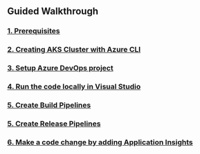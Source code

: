 


## Guided Walkthrough

### [1. Prerequisites](WalkthroughGuide/Prerequisites.md)

### [2. Creating AKS Cluster with Azure CLI](WalkthroughGuide/createcluster.md)

### [3. Setup Azure DevOps project](WalkthroughGuide/devopsproj.md)

### [4. Run the code locally in Visual Studio](WalkthroughGuide/runcodelocally.md)

### [5. Create Build Pipelines](WalkthroughGuide/buildpipelines.md)

### [5. Create Release Pipelines](WalkthroughGuide/releasepipelines.md)

### [6. Make a code change by adding Application Insights](WalkthroughGuide/codechanges.md)


